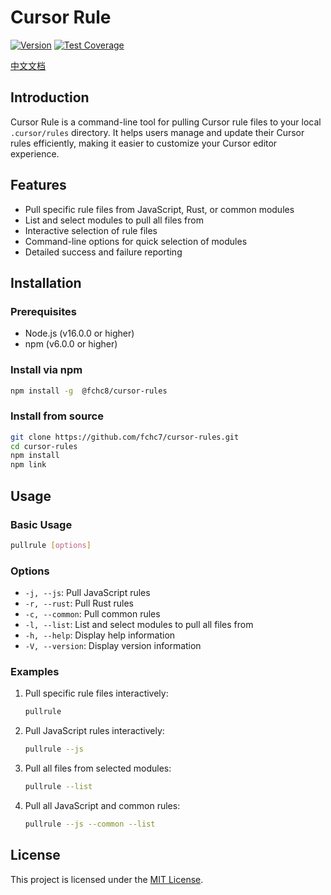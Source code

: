 # Cursor Rule

[![Version](https://img.shields.io/npm/v/@fchc8/cursor-rules.svg)](https://www.npmjs.com/package/@fchc8/cursor-rules)
[![Test Coverage](https://img.shields.io/badge/coverage-91%25-green)](https://github.com/fchc7/cursor-rules/actions)

[中文文档](https://github.com/fchc7/cursor-rules/blob/main/README.zh.md)

## Introduction

Cursor Rule is a command-line tool for pulling Cursor rule files to your local `.cursor/rules` directory. It helps users manage and update their Cursor rules efficiently, making it easier to customize your Cursor editor experience.

## Features

- Pull specific rule files from JavaScript, Rust, or common modules
- List and select modules to pull all files from
- Interactive selection of rule files
- Command-line options for quick selection of modules
- Detailed success and failure reporting

## Installation

### Prerequisites

- Node.js (v16.0.0 or higher)
- npm (v6.0.0 or higher)

### Install via npm

```bash
npm install -g  @fchc8/cursor-rules
```

### Install from source

```bash
git clone https://github.com/fchc7/cursor-rules.git
cd cursor-rules
npm install
npm link
```

## Usage

### Basic Usage

```bash
pullrule [options]
```

### Options

- `-j, --js`: Pull JavaScript rules
- `-r, --rust`: Pull Rust rules
- `-c, --common`: Pull common rules
- `-l, --list`: List and select modules to pull all files from
- `-h, --help`: Display help information
- `-V, --version`: Display version information

### Examples

1. Pull specific rule files interactively:
   ```bash
   pullrule
   ```
2. Pull JavaScript rules interactively:
   ```bash
   pullrule --js
   ```
3. Pull all files from selected modules:
   ```bash
   pullrule --list
   ```
4. Pull all JavaScript and common rules:
   ```bash
   pullrule --js --common --list
   ```

## License

This project is licensed under the [MIT License](LICENSE).
